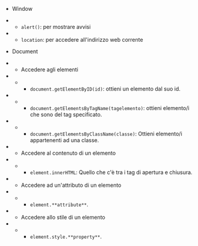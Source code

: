 - Window
- - `alert()`: per mostrare avvisi
- - `location`: per accedere all'indirizzo web corrente

- Document
- - Accedere agli elementi
- - - `document.getElementByID(id)`: ottieni un elemento dal suo id.
- - - `document.getElementsByTagName(tagelemento)`: ottieni elemento/i che sono del tag specificato.
- - - `document.getElementsByClassName(classe)`: Ottieni elemento/i appartenenti ad una classe.
- - Accedere al contenuto di un elemento
- - - `element.innerHTML`: Quello che c'è tra i tag di apertura e chiusura.
- - Accedere ad un'attributo di un elemento
- - - `element.**attribute**`.
- - Accedere allo stile di un elemento
- - - `element.style.**property**`.

